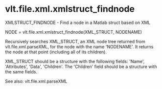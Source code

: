 # vlt.file.xml.xmlstruct_findnode

  XMLSTRUCT_FINDNODE - Find a node in a Matlab struct based on XML
 
   NODE = vlt.file.xml.xmlstruct_findnode(XML_STRUCT, NODENAME)
 
   Recursively searches XML_STRUCT, an XML node tree returned from
   vlt.file.xml.parseXML, for the node with the name 'NODENAME'. It returns the node
   at that point (including all of its children).
 
   XML_STRUCT should be a structure with the following fields:
   'Name', 'Attributes', 'Data', 'Children'. The 'Children' field
   should be a structure with the same fields.
  
   See also: vlt.file.xml.parseXML
